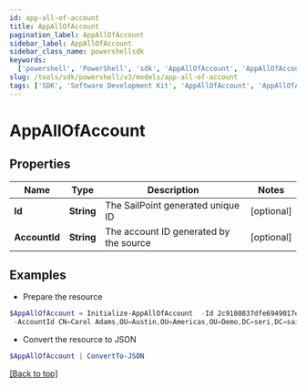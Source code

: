 ```yaml
---
id: app-all-of-account
title: AppAllOfAccount
pagination_label: AppAllOfAccount
sidebar_label: AppAllOfAccount
sidebar_class_name: powershellsdk
keywords:
  ['powershell', 'PowerShell', 'sdk', 'AppAllOfAccount', 'AppAllOfAccount']
slug: /tools/sdk/powershell/v3/models/app-all-of-account
tags: ['SDK', 'Software Development Kit', 'AppAllOfAccount', 'AppAllOfAccount']
---
```


# AppAllOfAccount

## Properties

| Name | Type | Description | Notes |
| --- | --- | --- | --- |
| **Id** | **String** | The SailPoint generated unique ID | [optional] |
| **AccountId** | **String** | The account ID generated by the source | [optional] |

## Examples

- Prepare the resource

```powershell
$AppAllOfAccount = Initialize-AppAllOfAccount  -Id 2c9180837dfe6949017e21f3d8cd6d49 `
 -AccountId CN=Carol Adams,OU=Austin,OU=Americas,OU=Demo,DC=seri,DC=sailpointdemo,DC=com
```

- Convert the resource to JSON

```powershell
$AppAllOfAccount | ConvertTo-JSON
```

[[Back to top]](#)
